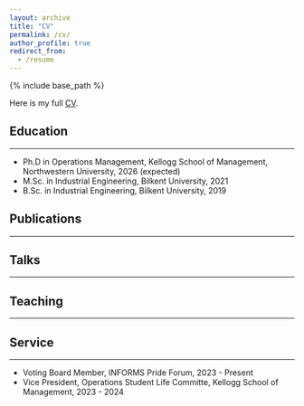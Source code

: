 ```yaml
---
layout: archive
title: "CV"
permalink: /cv/
author_profile: true
redirect_from:
  - /resume
---
```


{% include base_path %}

Here is my full <a href="https://deniz-simsek.github.io/files/resume.pdf" target="_blank">CV</a>.

 
## Education
---
* Ph.D in Operations Management, Kellogg School of Management, Northwestern University, 2026 (expected)
* M.Sc. in Industrial Engineering, Bilkent University, 2021
* B.Sc. in Industrial Engineering, Bilkent University, 2019
  

## Publications 
---
## Talks 
---
## Teaching 
---
## Service
---
* Voting Board Member, INFORMS Pride Forum, 2023 - Present 
* Vice President, Operations Student Life Committe, Kellogg School of Management, 2023 - 2024
